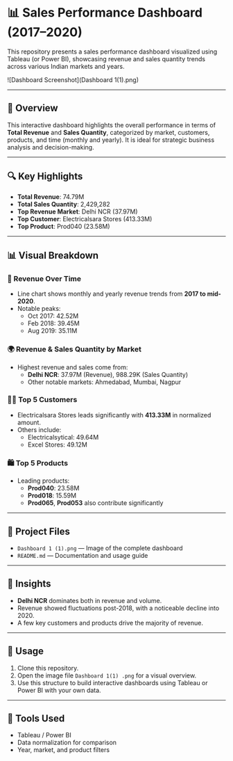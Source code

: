 # 📊 Sales Performance Dashboard (2017–2020)

This repository presents a sales performance dashboard visualized using Tableau (or Power BI), showcasing revenue and sales quantity trends across various Indian markets and years.

![Dashboard Screenshot](Dashboard 1(1).png)


---

## 📌 Overview

This interactive dashboard highlights the overall performance in terms of **Total Revenue** and **Sales Quantity**, categorized by market, customers, products, and time (monthly and yearly). It is ideal for strategic business analysis and decision-making.

---

## 🔍 Key Highlights

- **Total Revenue**: 74.79M
- **Total Sales Quantity**: 2,429,282
- **Top Revenue Market**: Delhi NCR (37.97M)
- **Top Customer**: Electricalsara Stores (413.33M)
- **Top Product**: Prod040 (23.58M)

---

## 📊 Visual Breakdown

### 📆 Revenue Over Time
- Line chart shows monthly and yearly revenue trends from **2017 to mid-2020**.
- Notable peaks:
  - Oct 2017: 42.52M
  - Feb 2018: 39.45M
  - Aug 2019: 35.11M

### 🌍 Revenue & Sales Quantity by Market
- Highest revenue and sales come from:
  - **Delhi NCR**: 37.97M (Revenue), 988.29K (Sales Quantity)
  - Other notable markets: Ahmedabad, Mumbai, Nagpur

### 🧑‍💼 Top 5 Customers
- Electricalsara Stores leads significantly with **413.33M** in normalized amount.
- Others include:
  - Electricalsytical: 49.64M
  - Excel Stores: 49.12M

### 🛍️ Top 5 Products
- Leading products:
  - **Prod040**: 23.58M
  - **Prod018**: 15.59M
  - **Prod065**, **Prod053** also contribute significantly

---

## 📂 Project Files

- `Dashboard 1 (1).png` — Image of the complete dashboard
- `README.md` — Documentation and usage guide

---

## 🧠 Insights

- **Delhi NCR** dominates both in revenue and volume.
- Revenue showed fluctuations post-2018, with a noticeable decline into 2020.
- A few key customers and products drive the majority of revenue.

---

## 🚀 Usage

1. Clone this repository.
2. Open the image file `Dashboard 1(1) .png` for a visual overview.
3. Use this structure to build interactive dashboards using Tableau or Power BI with your own data.

---

## 🧩 Tools Used

- Tableau / Power BI
- Data normalization for comparison
- Year, market, and product filters


